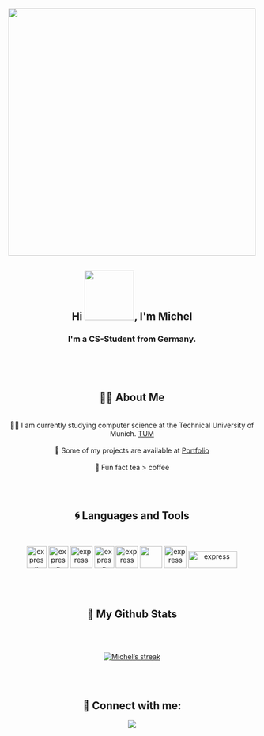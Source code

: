 <h1 align="center"><img src="https://cdn.pixabay.com/photo/2019/10/09/07/28/development-4536630_960_720.png" width="500px"></h1>
<h2 align="center">Hi <img src="https://acegif.com/wp-content/uploads/2021/4fh5wi/welcome-13.gif" width="100px">, I'm Michel</h2>
<h3 align="center">I'm a CS-Student from Germany.</h3>

<br/><br/><br/>

## <center>👨‍🚀 About Me

<br/>

<div style="text-align:center"> 👨‍🎓 I am currently studying computer science at the Technical University of Munich.
    <a href="https://www.tum.de/">TUM</a>
  <br/> <br/>
  👾 Some of my projects are available at 
    <a href="https://github.com/mlgcode?tab=repositories">Portfolio</a>
  <br/> <br/>
  🍵 Fun fact tea > coffee
</div>

<br/><br/>

## <center> 🌀 Languages and Tools

<br/>

<p align="center"> 
    <img src="https://upload.wikimedia.org/wikipedia/commons/thumb/1/18/C_Programming_Language.svg/1200px-C_Programming_Language.svg.png" alt="express" width="40" height="45"/> 
    <img src="https://upload.wikimedia.org/wikipedia/commons/thumb/c/c3/Python-logo-notext.svg/1200px-Python-logo-notext.svg.png" alt="express" width="40" height="45"/> 
    <img src="https://cdn.icon-icons.com/icons2/2108/PNG/512/java_icon_130901.png" alt="express" width="45" height="45"/> 
    <img src="https://upload.wikimedia.org/wikipedia/en/b/b2/Embarcadero_Delphi_10.4_Sydney_Product_Logo_and_Icon.svg" alt="express" width="40" height="45"/> 
    <img src="https://resources.jetbrains.com/storage/products/intellij-idea/img/meta/intellij-idea_logo_300x300.png" alt="express" width="45" height="45"/>
    <img src="https://img.utdstc.com/icon/3c7/fcf/3c7fcf4930fa9402c22cee35e03fe9fcf9e8e47c9381d6b9e6922d71ee2e067a:200" width="45" height="45"/>  
    <img src="https://upload.wikimedia.org/wikipedia/commons/thumb/9/9a/Visual_Studio_Code_1.35_icon.svg/2048px-Visual_Studio_Code_1.35_icon.svg.png" alt="express" width="45" height="45"/> 
    <img src="https://upload.wikimedia.org/wikipedia/commons/thumb/5/52/Apache_Maven_logo.svg/1280px-Apache_Maven_logo.svg.png" alt="express" width="99" height="35"/> 
</p>

<br/><br/>

## <center>📰 My Github Stats

<br/>

<p align="center">
  <br/>
  <a href="https://github.com/mlgcode/github-readme-streak-stats">
    <img title="🔥 Get streak stats for your profile at git.io/streak-stats" alt="Michel’s streak" src="https://github-readme-streak-stats.herokuapp.com/?user=mlgcode&theme=black-ice&hide_border=true&stroke=0000&background=0D1117"/>
  </a>
</p>

<br/><br/>

## <center>🕺 Connect with me:
<p align="center">
<a href = "https://www.linkedin.com/in/michel-gerbeth-72a1aa206"><img src="https://img.icons8.com/fluent/48/000000/linkedin.png"/></a>
</p>

